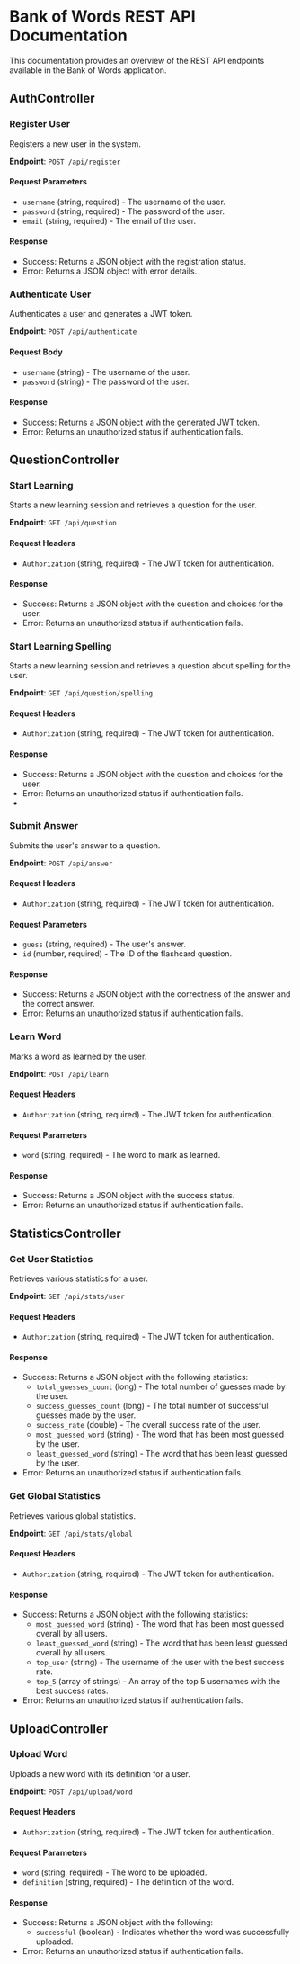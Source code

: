 # Bank of Words REST API Documentation

This documentation provides an overview of the REST API endpoints available in the Bank of Words application.

## AuthController

### Register User

Registers a new user in the system.

**Endpoint**: `POST /api/register`

#### Request Parameters

- `username` (string, required) - The username of the user.
- `password` (string, required) - The password of the user.
- `email` (string, required) - The email of the user.

#### Response

- Success: Returns a JSON object with the registration status.
- Error: Returns a JSON object with error details.

### Authenticate User

Authenticates a user and generates a JWT token.

**Endpoint**: `POST /api/authenticate`

#### Request Body

- `username` (string) - The username of the user.
- `password` (string) - The password of the user.

#### Response

- Success: Returns a JSON object with the generated JWT token.
- Error: Returns an unauthorized status if authentication fails.

## QuestionController

### Start Learning

Starts a new learning session and retrieves a question for the user.

**Endpoint**: `GET /api/question`

#### Request Headers

- `Authorization` (string, required) - The JWT token for authentication.

#### Response

- Success: Returns a JSON object with the question and choices for the user.
- Error: Returns an unauthorized status if authentication fails.

### Start Learning Spelling

Starts a new learning session and retrieves a question about spelling for the user.

**Endpoint**: `GET /api/question/spelling`

#### Request Headers

- `Authorization` (string, required) - The JWT token for authentication.

#### Response

- Success: Returns a JSON object with the question and choices for the user.
- Error: Returns an unauthorized status if authentication fails.
- 
### Submit Answer

Submits the user's answer to a question.

**Endpoint**: `POST /api/answer`

#### Request Headers

- `Authorization` (string, required) - The JWT token for authentication.

#### Request Parameters

- `guess` (string, required) - The user's answer.
- `id` (number, required) - The ID of the flashcard question.

#### Response

- Success: Returns a JSON object with the correctness of the answer and the correct answer.
- Error: Returns an unauthorized status if authentication fails.

### Learn Word

Marks a word as learned by the user.

**Endpoint**: `POST /api/learn`

#### Request Headers

- `Authorization` (string, required) - The JWT token for authentication.

#### Request Parameters

- `word` (string, required) - The word to mark as learned.

#### Response

- Success: Returns a JSON object with the success status.
- Error: Returns an unauthorized status if authentication fails.

## StatisticsController

### Get User Statistics

Retrieves various statistics for a user.

**Endpoint**: `GET /api/stats/user`

#### Request Headers

- `Authorization` (string, required) - The JWT token for authentication.

#### Response

- Success: Returns a JSON object with the following statistics:
    - `total_guesses_count` (long) - The total number of guesses made by the user.
    - `success_guesses_count` (long) - The total number of successful guesses made by the user.
    - `success_rate` (double) - The overall success rate of the user.
    - `most_guessed_word` (string) - The word that has been most guessed by the user.
    - `least_guessed_word` (string) - The word that has been least guessed by the user.
- Error: Returns an unauthorized status if authentication fails.

### Get Global Statistics

Retrieves various global statistics.

**Endpoint**: `GET /api/stats/global`

#### Request Headers

- `Authorization` (string, required) - The JWT token for authentication.

#### Response

- Success: Returns a JSON object with the following statistics:
    - `most_guessed_word` (string) - The word that has been most guessed overall by all users.
    - `least_guessed_word` (string) - The word that has been least guessed overall by all users.
    - `top_user` (string) - The username of the user with the best success rate.
    - `top_5` (array of strings) - An array of the top 5 usernames with the best success rates.
- Error: Returns an unauthorized status if authentication fails.

## UploadController

### Upload Word

Uploads a new word with its definition for a user.

**Endpoint**: `POST /api/upload/word`

#### Request Headers

- `Authorization` (string, required) - The JWT token for authentication.

#### Request Parameters

- `word` (string, required) - The word to be uploaded.
- `definition` (string, required) - The definition of the word.

#### Response

- Success: Returns a JSON object with the following:
  - `successful` (boolean) - Indicates whether the word was successfully uploaded.
- Error: Returns an unauthorized status if authentication fails.